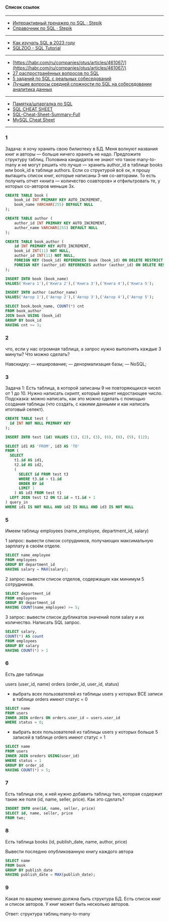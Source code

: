 #### Список ссылок

<hr />

- [Интерактивный тренажер по SQL · Stepik](https://stepik.org/course/63054/syllabus)
- [Справочник по SQL · Stepik](https://stepik.org/media/attachments/course/63054/SQL.pdf)

<hr />

- [Как изучать SQL в 2023 году](https://habr.com/ru/articles/725166/)
- [SQLZOO - SQL Tutorial](https://sqlzoo.net/wiki/SQL_Tutorial)

<hr />

- [https://habr.com/ru/companies/otus/articles/461067/](https://habr.com/ru/companies/otus/articles/461067/)
- [27 распространённых вопросов по SQL](https://tproger.ru/articles/sql-interview-questions/)
- [5 заданий по SQL с реальных собеседований](https://tproger.ru/articles/5-zadanij-po-sql-s-realnyh-sobesedovanij/)
- [Лучшие вопросы средней сложности по SQL на собеседовании аналитика данных](https://habr.com/ru/company/dcmiran/blog/500360/)

<hr />

- [Памятка/шпаргалка по SQL](https://habr.com/ru/post/564390/)
- [SQL CHEAT SHEET](https://www.sqltutorial.org/wp-content/uploads/2016/04/SQL-cheat-sheet.pdf)
- [SQL-Cheat-Sheet-Summary-Full](https://websitesetup.org/wp-content/uploads/2020/08/SQL-Cheat-Sheet-Summary-Full.png)
- [MySQL Cheat Sheet](https://overapi.com/mysql)

<hr />

### 1

Задача: я хочу хранить свою билиотеку в БД. Меня волнуют названия книг и авторы — больше ничего хранить не надо. Предложите структуру таблиц.
Половина кандидатов не знают что такое many-to-many и не могут решить что лучше — хранить author_id в таблице books или book_id в таблице authors.
Если со структурой всё ок, я прошу вытащить список книг, которые написаны 3-мя со-авторами. То есть получить отчет «книга — количество соавторов» и отфильтровать те, у которых со-авторов меньше 3х.

``` sql
CREATE TABLE book (
    book_id INT PRIMARY KEY AUTO_INCREMENT,
    book_name VARCHAR(255) DEFAULT NULL
);

CREATE TABLE author (
    author_id INT PRIMARY KEY AUTO_INCREMENT,
    author_name VARCHAR(255) DEFAULT NULL
);

CREATE TABLE book_author (
    id INT PRIMARY KEY AUTO_INCREMENT,
    book_id INT(11) NOT NULL,
    author_id INT(11) NOT NULL,
    FOREIGN KEY (book_id) REFERENCES book (book_id) ON DELETE RESTRICT ON UPDATE CASCADE,
    FOREIGN KEY (author_id) REFERENCES author (author_id) ON DELETE RESTRICT ON UPDATE CASCADE
);

INSERT INTO book (book_name)
VALUES('Книга 1'),('Книга 2'),('Книга 3'),('Книга 4'),('Книга 5');

INSERT INTO author (author_name)
VALUES('Автор 1'),('Автор 2'),('Автор 3'),('Автор 4'),('Автор 5');

SELECT book.book_name, COUNT(*) cnt
FROM book_author
JOIN book USING (book_id)
GROUP BY book_id
HAVING cnt >= 3;
```

### 2

что, если у нас огромная таблица, а запрос нужно выполнять каждые 3 минуты? Что можно сделать?

Навскидку:
— кеширование;
— денормализация базы;
— NoSQL;



### 3

Задача 1:
Есть таблица, в которой записаны 9 не повторяющихся чисел от 1 до 10. Нужно написать скрипт, который вернет недостающее число.
Подсказка: можно написать, как это можно сделать с помощью создания таблицы (что создать, с какими данными и как написать итоговый селект).

``` sql
CREATE TABLE test (
  id INT NOT NULL PRIMARY KEY
);

INSERT INTO test (id) VALUES (1), (2), (3), (6), (8), (9), (12);

SELECT id1 AS 'FROM', id3 AS 'TO' 
FROM (
  SELECT
    t1.id AS id1,
    t2.id AS id2,
    (
      SELECT id FROM test t3 
      WHERE t3.id > t1.id
      ORDER BY id
      LIMIT 1
    ) AS id3 FROM test t1 
  LEFT JOIN test t2 ON t2.id = t1.id + 1
) query_in
WHERE id1 IS NOT NULL AND id2 IS NULL AND id3 IS NOT NULL
```



### 5

Имеем таблицу employees (name_employee, department_id, salary) 

1 запрос: вывести список сотрудников, получающих максимальную зарплату в своём отделе. 

``` sql
SELECT name_employee
FROM employees
GROUP BY department_id
HAVING salary = MAX(salary);
```

2 запрос: вывести список отделов, содержащих как минимум 5 сотрудников.

``` sql
SELECT department_id
FROM employees
GROUP BY department_id
HAVING COUNT(name_employee) >= 5;
```

3 запрос: вывести список дубликатов значений поля salary и их количество. Написать SQL запрос.

``` sql
SELECT salary, 
COUNT(*) AS count 
FROM employees 
GROUP BY salary 
HAVING COUNT(*) > 1
```


### 6

Есть две таблицы

users (user_id, name)
orders (order_id, user_id, status)

- выбрать всех пользователей из таблицы users у которых ВСЕ записи в таблице orders имеют статус = 0

``` sql
SELECT name
FROM users
INNER JOIN orders ON orders.user_id = users.user_id
WHERE status = 0;
```

- выбрать всех пользователей из таблицы users у которых больше 5 записей в таблице orders имеют статус = 1

``` sql
SELECT name
FROM users
INNER JOIN oreders USING(user_id)
WHERE status = 1
GROUP BY order_id
HAVING COUNT(*) > 5;
```

### 7

Есть таблица one, к ней нужно добавить таблицу two, которая содержит такие же поля (id, name, seller, price). Как это сделать?

``` sql
INSERT INTO one(id, name, seller, price)
SELECT id, name, seller, price
FROM two;
```

### 8

Есть таблица books (id, publish_date, name, author, price)

Вывести последню опубликованную книгу каждого автора

``` sql
SELECT name
FROM book
GROUP BY publish_date
HAVING publish_date = MAX(publish_date);
```

### 9

Какая по вашему мнению должна быть структура БД. Есть список книг и список авторов. У книг может быть несколько авторов.

Ответ: структура таблиц many-to-many
